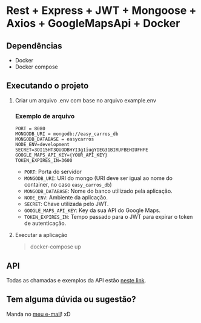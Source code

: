 # Rest + Express + JWT + Mongoose + Axios + GoogleMapsApi + Docker

## Dependências
- Docker
- Docker compose

## Executando o projeto
1. Criar um arquivo .env com base no arquivo example.env
    ### Exemplo de arquivo
    ```
    PORT = 8080
    MONGODB_URI = mongodb://easy_carros_db
    MONGODB_DATABASE = easycarros
    NODE_ENV=development
    SECRET=3OI15HT3QUODBHYI3g1iugYIEG31BIRUFBEHIUFHFE
    GOOGLE_MAPS_API_KEY={YOUR_API_KEY}
    TOKEN_EXPIRES_IN=3600
    ```

    - `PORT`: Porta do servidor
    - `MONGODB_URI`: URI do mongo (URI deve ser igual ao nome do container, no caso `easy_carros_db`)
    - `MONGODB_DATABASE`: Nome do banco utilizado pela aplicação.
    - `NODE_ENV`: Ambiente da aplicação.
    - `SECRET`: Chave utilizada pelo JWT.
    - `GOOGLE_MAPS_API_KEY`: Key da sua API do Google Maps.
    - `TOKEN_EXPIRES_IN`: Tempo passado para o JWT para expirar o token de autenticação.
2. Executar a aplicação
    > docker-compose up

## API
Todas as chamadas e exemplos da API estão [neste link](https://documenter.getpostman.com/view/8024266/SVn3tbMi).

## Tem alguma dúvida ou sugestão?

Manda no [meu e-mail](mailto:wrickee@gmail.com)! xD
